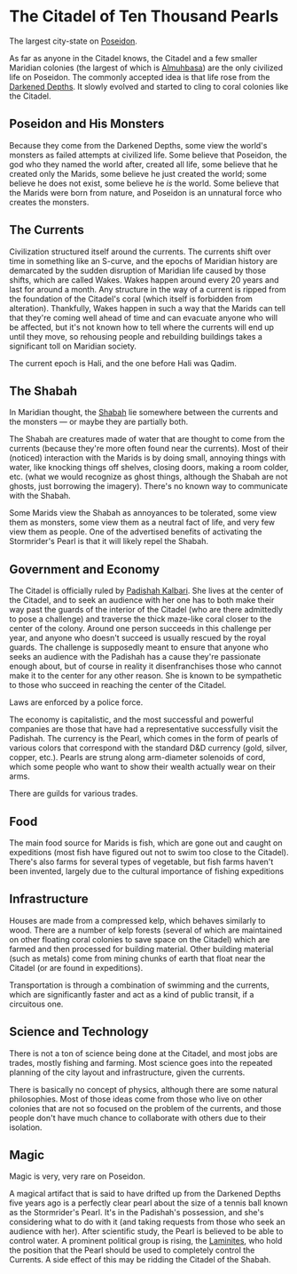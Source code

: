 # The Citadel of Ten Thousand Pearls

The largest city-state on [Poseidon](../Poseidon.md).

As far as anyone in the Citadel knows, the Citadel and a few smaller Maridian colonies (the largest of which is [Almuhbasa](./Almuhbasa.md)) are the only civilized life on Poseidon. The commonly accepted idea is that life rose from the [Darkened Depths](./Darkened%20Depths.md). It slowly evolved and started to cling to coral colonies like the Citadel.

## Poseidon and His Monsters

Because they come from the Darkened Depths, some view the world's monsters as failed attempts at civilized life. Some believe that Poseidon, the god who they named the world after, created all life, some believe that he created only the Marids, some believe he just created the world; some believe he does not exist, some believe he *is* the world. Some believe that the Marids were born from nature, and Poseidon is an unnatural force who creates the monsters.

## The Currents

Civilization structured itself around the currents. The currents shift over time in something like an S-curve, and the epochs of Maridian history are demarcated by the sudden disruption of Maridian life caused by those shifts, which are called Wakes. Wakes happen around every 20 years and last for around a month. Any structure in the way of a current is ripped from the foundation of the Citadel's coral (which itself is forbidden from alteration). Thankfully, Wakes happen in such a way that the Marids can tell that they're coming well ahead of time and can evacuate anyone who will be affected, but it's not known how to tell where the currents will end up until they move, so rehousing people and rebuilding buildings takes a significant toll on Maridian society.

The current epoch is Hali, and the one before Hali was Qadim.

## The Shabah

In Maridian thought, the [Shabah]((../../NPCs/Shabah.md)) lie somewhere between the currents and the monsters — or maybe they are partially both.

The Shabah are creatures made of water that are thought to come from the currents (because they're more often found near the currents). Most of their (noticed) interaction with the Marids is by doing small, annoying things with water, like knocking things off shelves, closing doors, making a room colder, etc. (what we would recognize as ghost things, although the Shabah are not ghosts, just borrowing the imagery). There's no known way to communicate with the Shabah.

Some Marids view the Shabah as annoyances to be tolerated, some view them as monsters, some view them as a neutral fact of life, and very few view them as people. One of the advertised benefits of activating the Stormrider's Pearl is that it will likely repel the Shabah.

## Government and Economy

The Citadel is officially ruled by [Padishah Kalbari](../../NPCs/Kalbari.md). She lives at the center of the Citadel, and to seek an audience with her one has to both make their way past the guards of the interior of the Citadel (who are there admittedly to pose a challenge) and traverse the thick maze-like coral closer to the center of the colony. Around one person succeeds in this challenge per year, and anyone who doesn't succeed is usually rescued by the royal guards. The challenge is supposedly meant to ensure that anyone who seeks an audience with the Padishah has a cause they're passionate enough about, but of course in reality it disenfranchises those who cannot make it to the center for any other reason. She is known to be sympathetic to those who succeed in reaching the center of the Citadel.

Laws are enforced by a police force.

The economy is capitalistic, and the most successful and powerful companies are those that have had a representative successfully visit the Padishah. The currency is the Pearl, which comes in the form of pearls of various colors that correspond with the standard D&D currency (gold, silver, copper, etc.). Pearls are strung along arm-diameter solenoids of cord, which some people who want to show their wealth actually wear on their arms.

There are guilds for various trades.

## Food

The main food source for Marids is fish, which are gone out and caught on expeditions (most fish have figured out not to swim too close to the Citadel). There's also farms for several types of vegetable, but fish farms haven't been invented, largely due to the cultural importance of fishing expeditions

## Infrastructure

Houses are made from a compressed kelp, which behaves similarly to wood. There are a number of kelp forests (several of which are maintained on other floating coral colonies to save space on the Citadel) which are farmed and then processed for building material. Other building material (such as metals) come from mining chunks of earth that float near the Citadel (or are found in expeditions).

Transportation is through a combination of swimming and the currents, which are significantly faster and act as a kind of public transit, if a circuitous one.

## Science and Technology

There is not a ton of science being done at the Citadel, and most jobs are trades, mostly fishing and farming. Most science goes into the repeated planning of the city layout and infrastructure, given the currents.

There is basically no concept of physics, although there are some natural philosophies. Most of those ideas come from those who live on other colonies that are not so focused on the problem of the currents, and those people don't have much chance to collaborate with others due to their isolation.

## Magic

Magic is very, very rare on Poseidon.

A magical artifact that is said to have drifted up from the Darkened Depths five years ago is a perfectly clear pearl about the size of a tennis ball known as the Stormrider's Pearl. It's in the Padishah's possession, and she's considering what to do with it (and taking requests from those who seek an audience with her). After scientific study, the Pearl is believed to be able to control water. A prominent political group is rising, the [Laminites](../../NPCs/Laminites.md), who
hold the position that the Pearl should be used to completely control the Currents. A side effect of this may be ridding the Citadel of the Shabah.
